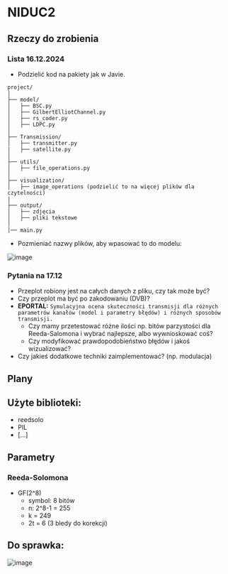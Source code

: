 # NIDUC2
## Rzeczy do zrobienia

### Lista 16.12.2024
- Podzielić kod na pakiety jak w Javie.
```
project/ 
│
├── model/
│   ├── BSC.py
│   ├── GilbertElliotChannel.py
│   ├── rs_coder.py
│   ├── LDPC.py
│
├── Transmission/
│   ├── transmitter.py
|   ├── satellite.py
│
├── utils/
│   ├── file_operations.py
│
├── visualization/
│   ├── image_operations (podzielić to na więcej plików dla czytelności)
|
├── output/
│   ├── zdjęcia
│   ├── pliki tekstowe
│
|── main.py
```
- Pozmieniać nazwy plików, aby wpasować to do modelu:

![image](https://github.com/user-attachments/assets/24888e81-2186-472e-ac65-22720aa2b23f)

### Pytania na 17.12
- Przeplot robiony jest na całych danych z pliku, czy tak może być?
- Czy przeplot ma być po zakodowaniu (DVB)? <br/>
- **EPORTAL:** `Symulacyjna ocena skuteczności transmisji dla różnych parametrów kanałów (model i parametry błędów) i różnych sposobów transmisji.`
    - Czy mamy przetestować różne ilości np. bitów parzystości dla Reeda-Salomona i wybrać najlepsze, albo wywnioskować coś?
    - Czy modyfikować prawdopodobieństwo błędów i jakoś wizualizować?
- Czy jakieś dodatkowe techniki zaimplementować? (np. modulacja)

## Plany

## Użyte biblioteki:
- reedsolo
- PIL
- [...]

## Parametry
### Reeda-Solomona
- GF(2^8)
    - symbol: 8 bitów
    - n: 2^8-1 = 255
    - k = 249
    - 2t = 6 (3 bledy do korekcji)

## Do sprawka:
![image](https://github.com/user-attachments/assets/637026ba-04a4-4c2e-9930-0fcd72230b21)
